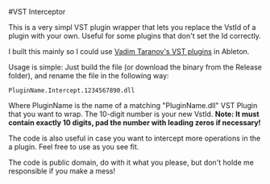 #VST Interceptor

This is a very simpl VST plugin wrapper that lets you replace the VstId of a plugin with your own. Useful for some plugins that don't set the Id correctly.

I built this mainly so I could use [Vadim Taranov's VST plugins](https://pvdhp7.wordpress.com/) in Ableton.

Usage is simple: Just build the file (or download the binary from the Release folder), and rename the file in the following way:

    PluginName.Intercept.1234567890.dll

Where PluginName is the name of a matching "PluginName.dll" VST Plugin that you want to wrap. The 10-digit number is your new VstId. **Note: It must contain exactly 10 digits, pad the number with leading zeros if necessary!**

The code is also useful in case you want to intercept more operations in the a plugin. Feel free to use as you see fit.

The code is public domain, do with it what you please, but don't holde me responsible if you make a mess!




